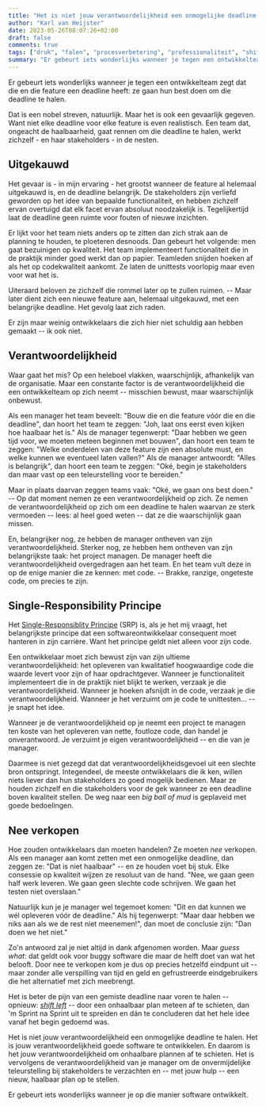 ```yaml
---
title: "Het is niet jouw verantwoordelijkheid een onmogelijke deadline te halen"
author: "Karl van Heijster"
date: 2023-05-26T08:07:26+02:00
draft: false
comments: true
tags: ["druk", "falen", "procesverbetering", "professionaliteit", "shift left", "verantwoordelijkheid"]
summary: "Er gebeurt iets wonderlijks wanneer je tegen een ontwikkelteam zegt dat die en die feature een deadline heeft: ze gaan hun best doen om die deadline te halen. Dat is een nobel streven, natuurlijk. Maar het is ook een gevaarlijk gegeven. Want niet elke deadline voor elke feature is even realistisch. Een team dat, ongeacht de haalbaarheid, gaat rennen om die deadline te halen, werkt zichzelf - en haar stakeholders - in de nesten."
---
```


Er gebeurt iets wonderlijks wanneer je tegen een ontwikkelteam zegt dat die en die feature een deadline heeft: ze gaan hun best doen om die deadline te halen.


Dat is een nobel streven, natuurlijk. Maar het is ook een gevaarlijk gegeven. Want niet elke deadline voor elke feature is even realistisch. Een team dat, ongeacht de haalbaarheid, gaat rennen om die deadline te halen, werkt zichzelf - en haar stakeholders - in de nesten.


## Uitgekauwd


Het gevaar is - in mijn ervaring - het grootst wanneer de feature al helemaal uitgekauwd is, en de deadline belangrijk. De stakeholders zijn verliefd geworden op het idee van bepaalde functionaliteit, en hebben zichzelf ervan overtuigd dat elk facet ervan absoluut noodzakelijk is. Tegelijkertijd laat de deadline geen ruimte voor fouten of nieuwe inzichten.


Er lijkt voor het team niets anders op te zitten dan zich strak aan de planning te houden, te ploeteren desnoods. Dan gebeurt het volgende: men gaat bezuinigen op kwaliteit. Het team implementeert functionaliteit die in de praktijk minder goed werkt dan op papier. Teamleden snijden hoeken af als het op codekwaliteit aankomt. Ze laten de unittests voorlopig maar even voor wat het is. 


Uiteraard beloven ze zichzelf die rommel later op te zullen ruimen. -- Maar later dient zich een nieuwe feature aan, helemaal uitgekauwd, met een belangrijke deadline. Het gevolg laat zich raden.


Er zijn maar weinig ontwikkelaars die zich hier niet schuldig aan hebben gemaakt -- ik ook niet.


## Verantwoordelijkheid


Waar gaat het mis? Op een heleboel vlakken, waarschijnlijk, afhankelijk van de organisatie. Maar een constante factor is de verantwoordelijkheid die een ontwikkelteam op zich neemt -- misschien bewust, maar waarschijnlijk onbewust.


Als een manager het team beveelt: "Bouw die en die feature vóór die en die deadline", dan hoort het team te zeggen: "Joh, laat ons eerst even kijken hoe haalbaar het is." Als de manager tegenwerpt: "Daar hebben we geen tijd voor, we moeten meteen beginnen met bouwen", dan hoort een team te zeggen: "Welke onderdelen van deze feature zijn een absolute must, en welke kunnen we eventueel laten vallen?" Als de manager antwoordt: "Alles is belangrijk", dan hoort een team te zeggen: "Oké, begin je stakeholders dan maar vast op een teleurstelling voor te bereiden."


Maar in plaats daarvan zeggen teams vaak: "Oké, we gaan ons best doen." -- Op dat moment nemen ze een verantwoordelijkheid op zich. Ze nemen de verantwoordelijkheid op zich om een deadline te halen waarvan ze sterk vermoeden -- lees: al heel goed weten -- dat ze die waarschijnlijk gaan missen. 


En, belangrijker nog, ze hebben de manager ontheven van zijn verantwoordelijkheid. Sterker nog, ze hebben hem ontheven van zijn belangrijkste taak: het project managen. De manager heeft die verantwoordelijkheid overgedragen aan het team. En het team vult deze in op de enige manier die ze kennen: met code. -- Brakke, ranzige, ongeteste code, om precies te zijn.


## Single-Responsibility Principe


Het [Single-Responsiblity Principe](/tags/single-responsibility-principe/ "Blogs met de tag 'Single-Responsibility Principe'") (SRP) is, als je het mij vraagt, het belangrijkste principe dat een softwareontwikkelaar consequent moet hanteren in zijn carrière. Want het principe geldt niet alleen voor zijn code.


Een ontwikkelaar moet zich bewust zijn van zijn ultieme verantwoordelijkheid: het opleveren van kwalitatief hoogwaardige code die waarde levert voor zijn of haar opdrachtgever. Wanneer je functionaliteit implementeert die in de praktijk niet blijkt te werken, verzaak je die verantwoordelijkheid. Wanneer je hoeken afsnijdt in de code, verzaak je die verantwoordelijkheid. Wanneer je het verzuimt om je code te unittesten... -- je snapt het idee.


Wanneer je de verantwoordelijkheid op je neemt een project te managen ten koste van het opleveren van nette, foutloze code, dan handel je onverantwoord. Je verzuimt je eigen verantwoordelijkheid -- en die van je manager.


Daarmee is niet gezegd dat dat verantwoordelijkheidsgevoel uit een slechte bron ontspringt. Integendeel, de meeste ontwikkelaars die ik ken, willen niets liever dan hun stakeholders zo goed mogelijk bedienen. Maar ze houden zichzelf en die stakeholders voor de gek wanneer ze een deadline boven kwaliteit stellen. De weg naar een *big ball of mud* is geplaveid met goede bedoelingen.


## Nee verkopen


Hoe zouden ontwikkelaars dan moeten handelen? Ze moeten *nee* verkopen. Als een manager aan komt zetten met een onmogelijke deadline, dan zeggen ze: "Dat is niet haalbaar" -- en ze houden voet bij stuk. Elke consessie op kwaliteit wijzen ze resoluut van de hand. "Nee, we gaan geen half werk leveren. We gaan geen slechte code schrijven. We gaan het testen niet overslaan."


Natuurlijk kun je je manager wel tegemoet komen: "Dit en dat kunnen we wél opleveren vóór de deadline." Als hij tegenwerpt: "Maar daar hebben we niks aan als we de rest niet meenemen!", dan moet de conclusie zijn: "Dan doen we het niet."


Zo'n antwoord zal je niet altijd in dank afgenomen worden. Maar *guess what*: dat geldt ook voor buggy software die maar de helft doet van wat het belooft. Door nee te verkopen kom je dus op precies hetzelfd eindpunt uit -- maar zonder alle verspilling van tijd en geld en gefrustreerde eindgebruikers die het alternatief met zich meebrengt. 


Het is beter de pijn van een gemiste deadline naar voren te halen -- opnieuw: [*shift left*](/tags/shift-left/ "Blogs met de tag 'shift left'") -- door een onhaalbaar plan meteen af te schieten, dan 'm Sprint na Sprint uit te spreiden en dán te concluderen dat het hele idee vanaf het begin gedoemd was.


Het is niet jouw verantwoordelijkheid een onmogelijke deadline te halen. Het is jouw verantwoordelijkheid goede software te ontwikkelen. En daarom is het jouw verantwoordelijkheid om onhaalbare plannen af te schieten. Het is vervolgens de verantwoordelijkheid van je manager om de onvermijdelijke teleurstelling bij stakeholders te verzachten en -- met jouw hulp -- een nieuw, haalbaar plan op te stellen. 


Er gebeurt iets wonderlijks wanneer je op die manier software ontwikkelt.
